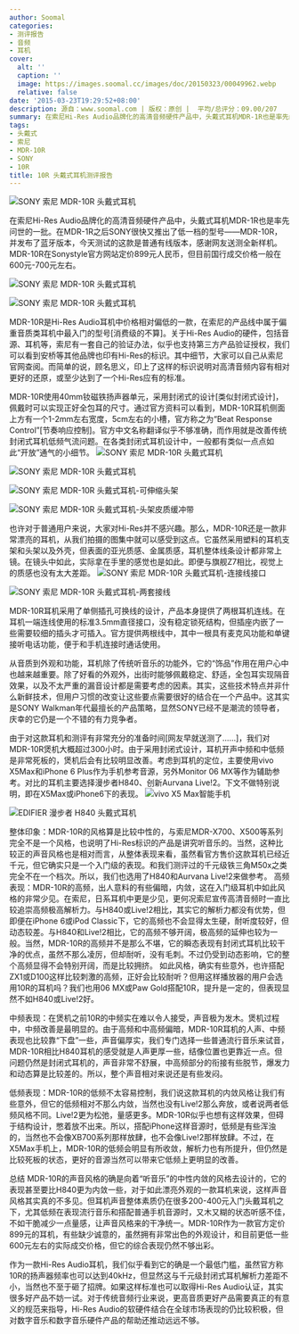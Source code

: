 ```yaml
---
author: Soomal
categories:
- 测评报告
- 音频
- 耳机
cover:
  alt: ''
  caption: ''
  image: https://images.soomal.cc/images/doc/20150323/00049962.webp
  relative: false
date: '2015-03-23T19:29:52+08:00'
description: 源自：www.soomal.com | 版权：原创 |  平均/总评分：09.00/207
summary: 在索尼Hi-Res Audio品牌化的高清音频硬件产品中，头戴式耳机MDR-1R也是率先问世的一批。在MDR-1R之后SONY很快又推出了低一档的型号――MDR-10R，同属于Hi-Res下耳机，通俗的说它对高清音频会有较好的表现……
tags:
- 头戴式
- 索尼
- MDR-10R
- SONY
- 10R
title: 10R 头戴式耳机测评报告
---
```


![SONY 索尼 MDR-10R 头戴式耳机](https://images.soomal.cc/images/doc/20150314/00049717.webp)



在索尼Hi-Res Audio品牌化的高清音频硬件产品中，头戴式耳机MDR-1R也是率先问世的一批。在MDR-1R之后SONY很快又推出了低一档的型号――MDR-10R，并发布了蓝牙版本，今天测试的这款是普通有线版本，感谢网友送测全新样机。MDR-10R在Sonystyle官方网站定价899元人民币，但目前国行成交价格一般在600元-700元左右。



![SONY 索尼 MDR-10R 头戴式耳机](https://images.soomal.cc/images/doc/20150314/00049714_01.webp)



![SONY 索尼 MDR-10R 头戴式耳机](https://images.soomal.cc/images/doc/20150314/00049715_01.webp)



MDR-10R是Hi-Res Audio耳机中价格相对偏低的一款，在索尼的产品线中属于偏重音质类耳机中最入门的型号[消费级的不算]。关于Hi-Res Audio的硬件，包括音源、耳机等，索尼有一套自己的验证办法，似乎也支持第三方产品验证授权，我们可以看到安桥等其他品牌也印有Hi-Res的标识。其中细节，大家可以自己从索尼官网查阅。而简单的说，顾名思义，印上了这样的标识说明对高清音频内容有相对更好的还原，或至少达到了一个Hi-Res应有的标准。

MDR-10R使用40mm钕磁铁扬声器单元，采用封闭式的设计[类似封闭式设计]，佩戴时可以实现正好全包耳的尺寸。通过官方资料可以看到，MDR-10R耳机侧面上方有一个1-2mm左右宽度，5cm左右的小槽，官方称之为“Beat Response Control”[节奏响应控制]。官方中文名称翻译似乎不够准确，而作用就是改善传统封闭式耳机低频气流问题。在各类封闭式耳机设计中，一般都有类似一点点如此“开放”通气的小细节。
![SONY 索尼 MDR-10R 头戴式耳机](https://images.soomal.cc/images/doc/20150314/00049718_01.webp)




![SONY 索尼 MDR-10R 头戴式耳机](https://images.soomal.cc/images/doc/20150314/00049719_01.webp)




![SONY 索尼 MDR-10R 头戴式耳机-可伸缩头架](https://images.soomal.cc/images/doc/20150314/00049722_01.webp)




![SONY 索尼 MDR-10R 头戴式耳机-头架皮质缓冲带](https://images.soomal.cc/images/doc/20150314/00049723_01.webp)




也许对于普通用户来说，大家对Hi-Res并不感兴趣。那么，MDR-10R还是一款非常漂亮的耳机，从我们拍摄的图集中就可以感受到这点。它虽然采用塑料的耳机支架和头架以及外壳，但表面的亚光质感、金属质感，耳机整体线条设计都非常上镜。在镜头中如此，实际拿在手里的感觉也是如此。即便与旗舰Z7相比，视觉上的质感也没有太大差距。
![SONY 索尼 MDR-10R 头戴式耳机-连接线接口](https://images.soomal.cc/images/doc/20150314/00049724_01.webp)




![SONY 索尼 MDR-10R 头戴式耳机-两套接线](https://images.soomal.cc/images/doc/20150314/00049729_01.webp)




MDR-10R耳机采用了单侧插孔可换线的设计，产品本身提供了两根耳机连线。在耳机一端连线使用的标准3.5mm直径接口，没有稳定锁死结构，但插座内嵌了一些需要较细的插头才可插入。官方提供两根线中，其中一根具有麦克风功能和单键接听电话功能，便于和手机连接时通话使用。

从音质到外观和功能，耳机除了传统听音乐的功能外，它的“饰品”作用在用户心中也越来越重要。除了好看的外观外，出街时能够佩戴稳定、舒适，全包耳实现隔音效果，以及不太严重的漏音设计都是需要考虑的因素。其实，这些技术特点并非什么新鲜技术，但用户习惯的改变让这些要点需要很好的结合在一个产品中。这其实是SONY Walkman年代最擅长的产品策略，显然SONY已经不是潮流的领导者，庆幸的它仍是一个不错的有力竞争者。

由于对这款耳机和测评有非常充分的准备时间[网友早就送测了……]，我们对MDR-10R煲机大概超过300小时。由于采用封闭式设计，耳机开声中频和中低频是非常死板的，煲机后会有比较明显改善。考虑到耳机的定位，主要使用vivo X5Max和iPhone 6 Plus作为手机参考音源，另外Monitor 06 MX等作为辅助参考。对比的耳机主要选择漫步者H840、创新Aurvana Live!2。下文不做特别说明，即在X5Max或iPhone6下的表现。
![vivo X5 Max智能手机](https://images.soomal.cc/images/doc/20141218/00048086_01.webp)




![EDIFIER 漫步者 H840 头戴式耳机](https://images.soomal.cc/images/doc/20130424/00030116_01.webp)




整体印象：MDR-10R的风格算是比较中性的，与索尼MDR-X700、X500等系列完全不是一个风格，也说明了Hi-Res标识的产品是讲究听音乐的。当然，这种比较正的声音风格也是相对而言，从整体表现来看，虽然看官方售价这款耳机已经近千元，但它确实只是一个入门级的表现。和我们测评过的千元级铁三角M50x之类完全不在一个档次。所以，我们也选用了H840和Aurvana Live!2来做参考。
高频表现：MDR-10R的高频，出人意料的有些偏暗，内敛，这在入门级耳机中如此风格的非常少见。在索尼，日系耳机中更是少见，更何况索尼宣传高清音频时一直比较追崇高频极高解析力。与H840或Live!2相比，其实它的解析力都没有优势，但即便在iPhone 6或iPod Classic下，它的高频也不会显得太生硬，耐听度较好，但动态较差。与H840和Live!2相比，它的高频不够开阔，极高频的延伸也较为一般。当然，MDR-10R的高频并不是那么不堪，它的瞬态表现有封闭式耳机比较干净的优点，虽然不那么凌厉，但却耐听，没有毛刺。不过仍受到动态影响，它的整个高频显得不会特别开阔，而是比较拥挤。
如此风格，确实有些意外，也许搭配ZX1或D100这样比较刺激的高频，正好会比较耐听？但用这样播放器的用户会选用10R的耳机吗？我们也用06 MX或Paw Gold搭配10R，提升是一定的，但表现显然不如H840或Live!2好。

中频表现：在煲机之前10R的中频实在难以令人接受，声音极为发木。煲机过程中，中频改善是最明显的。由于高频和中高频偏暗，MDR-10R耳机的人声、中频表现也比较靠“下盘”一些，声音偏厚实，我们专门选择一些普通流行音乐来试音，MDR-10R相比H840耳机的感受就是人声更厚一些，结像位置也更靠近一点。但问题仍然是封闭式耳机的，声音非常不舒展，中高频部分的衔接有些脱节，爆发力和动态算是比较差的。所以，整个声音相对来说还是有些发闷。

低频表现：MDR-10R的低频不太容易控制，我们说这款耳机的内敛风格让我们有些意外，但它的低频相对不那么内敛，当然也没有Live!2那么奔放，或者说两者低频风格不同。Live!2更为松弛，量感更多。MDR-10R似乎也想有这样效果，但碍于结构设计，憋着放不出来。所以，搭配iPhone这样音源时，低频是有些浑浊的，当然也不会像XB700系列那样放肆，也不会像Live!2那样放肆。不过，在X5Max手机上，MDR-10R的低频会明显有所收敛，解析力也有所提升，但仍然是比较死板的状态，更好的音源当然可以带来它低频上更明显的改善。

总结
MDR-10R的声音风格的确是向着“听音乐”的中性内敛的风格去设计的，它的表现甚至要比H840更为内敛一些，对于如此漂亮外观的一款耳机来说，这样声音风格其实真的不多见。但耳机声音整体素质仍在很多200-400元入门头戴耳机之下，尤其低频在表现流行音乐和搭配普通手机音源时，又木又糊的状态听感不佳，不如干脆减少一点量感，让声音风格来的干净统一。MDR-10R作为一款官方定价899元的耳机，有些缺少诚意的，虽然拥有非常出色的外观设计，和目前更低一些600元左右的实际成交价格，但它的综合表现仍然不够出彩。

作为一款Hi-Res Audio耳机，我们似乎看到它的确是一个最低门槛，虽然官方称10R的扬声器频率也可以达到40kHz，但显然这与千元级封闭式耳机解析力差距不小，当然也不至于砸了招牌。如果这样标准也可以取得Hi-Res Audio认证，其实很多好产品不妨一试。对于传统音频行业来说，更高音质更好产品需要真正的有意义的规范来指导，Hi-Res Audio的软硬件结合在全球市场表现的仍比较积极，但对数字音乐和数字音乐硬件产品的帮助还推动远远不够。
